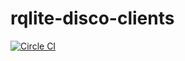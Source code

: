 # rqlite-disco-clients
[![Circle CI](https://circleci.com/gh/rqlite/rqlite-disco-clients/tree/main.svg?style=svg)](https://circleci.com/gh/rqlite/rqlite-disco-clients/tree/main)
